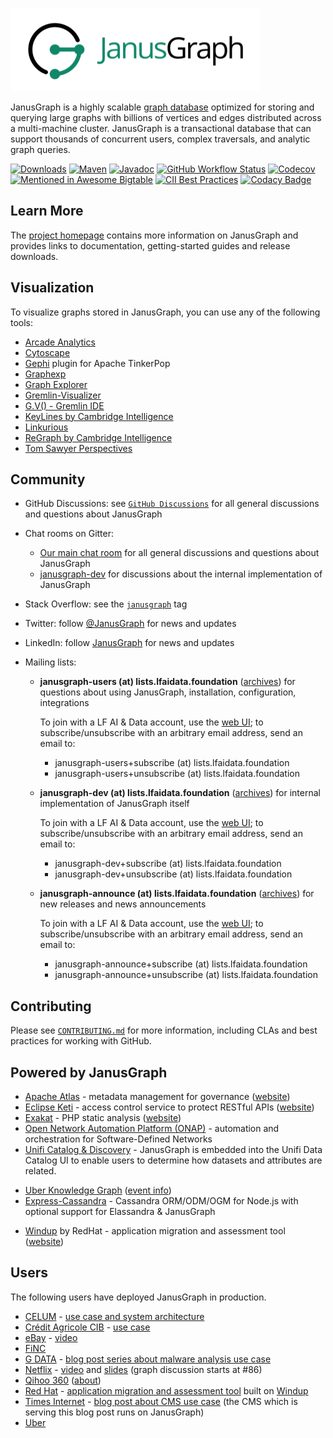 [![JanusGraph logo](janusgraph.png)](https://janusgraph.org/)
 
JanusGraph is a highly scalable [graph database](https://en.wikipedia.org/wiki/Graph_database)
optimized for storing and querying large graphs with billions of vertices and edges
distributed across a multi-machine cluster. JanusGraph is a transactional database that
can support thousands of concurrent users, complex traversals, and analytic graph queries.

[![Downloads][downloads-shield]][downloads-link]
[![Maven][maven-shield]][maven-link]
[![Javadoc][javadoc-shield]][javadoc-link]
[![GitHub Workflow Status][actions-shield]][actions-link]
[![Codecov][codecov-shield]][codecov-link]
[![Mentioned in Awesome Bigtable][awesome-shield]][awesome-link]
[![CII Best Practices][bestpractices-shield]][bestpractices-link]
[![Codacy Badge][codacy-shield]][codacy-link]

[actions-shield]: https://img.shields.io/github/workflow/status/JanusGraph/janusgraph/CI%20Core
[actions-link]: https://github.com/JanusGraph/janusgraph/actions
[awesome-shield]: https://awesome.re/mentioned-badge-flat.svg
[awesome-link]: https://github.com/zrosenbauer/awesome-bigtable
[bestpractices-shield]: https://bestpractices.coreinfrastructure.org/projects/5064/badge
[bestpractices-link]: https://bestpractices.coreinfrastructure.org/projects/5064
[codacy-shield]: https://app.codacy.com/project/badge/Grade/850c7549ea72424486664ffc4f64f526
[codacy-link]: https://www.codacy.com/gh/JanusGraph/janusgraph/dashboard?utm_source=github.com&amp;utm_medium=referral&amp;utm_content=JanusGraph/janusgraph&amp;utm_campaign=Badge_Grade
[maven-shield]: https://img.shields.io/maven-central/v/org.janusgraph/janusgraph-core.svg
[maven-link]: https://search.maven.org/#search%7Cga%7C1%7Corg.janusgraph
[javadoc-shield]: https://javadoc.io/badge/org.janusgraph/janusgraph-core.svg?color=blue
[javadoc-link]: https://javadoc.io/doc/org.janusgraph/janusgraph-core
[downloads-shield]: https://img.shields.io/github/downloads/JanusGraph/janusgraph/total.svg
[downloads-link]: https://github.com/JanusGraph/janusgraph/releases
[codecov-shield]:https://codecov.io/gh/JanusGraph/janusgraph/branch/master/graph/badge.svg
[codecov-link]:https://codecov.io/gh/JanusGraph/janusgraph

## Learn More

The [project homepage](https://janusgraph.org) contains more information on JanusGraph and
provides links to documentation, getting-started guides and release downloads.

## Visualization

To visualize graphs stored in JanusGraph, you can use any of the following
tools:

* [Arcade Analytics](https://arcadeanalytics.com/usermanual/#arcade-analytics)
* [Cytoscape](http://www.cytoscape.org/)
* [Gephi](https://tinkerpop.apache.org/docs/current/reference/#gephi-plugin)
  plugin for Apache TinkerPop
* [Graphexp](https://github.com/bricaud/graphexp)
* [Graph Explorer](https://github.com/invanalabs/graph-explorer)
* [Gremlin-Visualizer](https://github.com/prabushitha/gremlin-visualizer)
* [G.V() - Gremlin IDE](https://gdotv.com)
* [KeyLines by Cambridge Intelligence](https://cambridge-intelligence.com/keylines/janusgraph/)
* [Linkurious](https://doc.linkurio.us/ogma/latest/tutorials/janusgraph/)
* [ReGraph by Cambridge Intelligence](https://cambridge-intelligence.com/regraph/)
* [Tom Sawyer Perspectives](https://www.tomsawyer.com/perspectives/)

## Community

* GitHub Discussions: see [`GitHub Discussions`](https://github.com/JanusGraph/janusgraph/discussions) 
  for all general discussions and questions about JanusGraph
  
* Chat rooms on Gitter:

  * [Our main chat room](https://gitter.im/JanusGraph/janusgraph) for all general discussions and questions about JanusGraph
  * [janusgraph-dev](https://gitter.im/janusgraph/janusgraph-dev) for discussions about the internal implementation of JanusGraph

* Stack Overflow: see the
  [`janusgraph`](https://stackoverflow.com/questions/tagged/janusgraph) tag

* Twitter: follow [@JanusGraph](https://twitter.com/JanusGraph) for news and
  updates

* LinkedIn: follow [JanusGraph](https://www.linkedin.com/company/janusgraph) for news and
  updates

* Mailing lists:

  * **janusgraph-users (at) lists.lfaidata.foundation**
    ([archives](https://lists.lfaidata.foundation/g/janusgraph-users/topics))
    for questions about using JanusGraph, installation, configuration, integrations

    To join with a LF AI & Data account, use the [web
    UI](https://lists.lfaidata.foundation/g/janusgraph-users/join); to
    subscribe/unsubscribe with an arbitrary email address, send an email to:

    * janusgraph-users+subscribe (at) lists.lfaidata.foundation
    * janusgraph-users+unsubscribe (at) lists.lfaidata.foundation

  * **janusgraph-dev (at) lists.lfaidata.foundation**
    ([archives](https://lists.lfaidata.foundation/g/janusgraph-dev/topics))
    for internal implementation of JanusGraph itself

    To join with a LF AI & Data account, use the [web
    UI](https://lists.lfaidata.foundation/g/janusgraph-dev/join); to
    subscribe/unsubscribe with an arbitrary email address, send an email to:

    * janusgraph-dev+subscribe (at) lists.lfaidata.foundation
    * janusgraph-dev+unsubscribe (at) lists.lfaidata.foundation

  * **janusgraph-announce (at) lists.lfaidata.foundation**
    ([archives](https://lists.lfaidata.foundation/g/janusgraph-announce/topics))
    for new releases and news announcements

    To join with a LF AI & Data account, use the [web
    UI](https://lists.lfaidata.foundation/g/janusgraph-announce/join); to
    subscribe/unsubscribe with an arbitrary email address, send an email to:

    * janusgraph-announce+subscribe (at) lists.lfaidata.foundation
    * janusgraph-announce+unsubscribe (at) lists.lfaidata.foundation
    
## Contributing

Please see [`CONTRIBUTING.md`](CONTRIBUTING.md) for more information, including
CLAs and best practices for working with GitHub.

## Powered by JanusGraph

* [Apache Atlas](https://github.com/apache/atlas) - metadata management for governance ([website](https://atlas.apache.org/))
* [Eclipse Keti](https://github.com/eclipse/keti) - access control service to protect RESTful APIs ([website](https://projects.eclipse.org/projects/iot.keti))
* [Exakat](https://github.com/exakat/exakat) - PHP static analysis ([website](https://www.exakat.io/))
* [Open Network Automation Platform (ONAP)](https://www.onap.org/) - automation and orchestration for Software-Defined Networks
* [Unifi Catalog & Discovery](https://unifisoftware.com/product/data-catalog) - JanusGraph is embedded into the Unifi Data Catalog UI to enable users to determine how datasets and attributes are related.
- [Uber Knowledge Graph](https://www.youtube.com/watch?v=C01Gh0g01JE) ([event info](https://leap.ai/events/2017/08/06/uber_knowledge_graph))
- [Express-Cassandra](https://github.com/masumsoft/express-cassandra) - Cassandra ORM/ODM/OGM for Node.js with optional support for Elassandra & JanusGraph
* [Windup](https://github.com/windup/windup) by RedHat - application migration and assessment tool ([website](https://developers.redhat.com/products/rhamt/overview/))

## Users

The following users have deployed JanusGraph in production.

* [CELUM](https://www.celum.com/) - [use case and system architecture](https://www.celum.com/en/graph-driven-and-reactive-architecture)
* [Crédit Agricole CIB](https://www.ca-cib.com/) - [use case](https://github.com/JanusGraph/janusgraph/discussions/2734)
* [eBay](https://www.ebay.com/) - [video](https://youtu.be/EtB1BPG00PE)
* [FiNC](https://finc.com)
* [G DATA](https://gdatasoftware.com) - [blog post series about malware analysis use case](https://www.gdatasoftware.com/blog/2018/11/31203-malware-analysis-with-a-graph-database)
* [Netflix](https://www.netflix.com) -
  [video](https://youtu.be/KSmAdtMJYEo?t=1h2m17s) and
  [slides](https://www.slideshare.net/RoopaTangirala/polyglot-persistence-netflix-cde-meetup-90955706#86) (graph discussion starts at #86)
* [Qihoo 360](https://www.360.cn/) ([about](https://en.wikipedia.org/wiki/Qihoo_360))
* [Red Hat](https://www.redhat.com/) - [application migration and assessment tool](https://developers.redhat.com/products/rhamt/overview/) built on [Windup](https://github.com/windup/windup)
* [Times Internet](http://timesinternet.in) - [blog post about CMS use case](http://denmarkblog.timesinternet.in/blogs/graph/times-internet-is-using-janusgraph-as-main-database-in-cms-for-all-newsrooms/articleshow/63709837.cms) (the CMS which is serving this blog post runs on JanusGraph)
* [Uber](https://uber.com)
